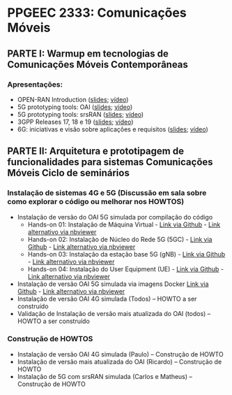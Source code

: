 # PPGEEC 2333: Comunicações Móveis

## PARTE I: Warmup em tecnologias de Comunicações Móveis Contemporâneas

### Apresentações:
   - OPEN-RAN Introduction ([slides](https://github.com/vicentesousa/PPGEEC_2333/blob/main/...); [vídeo](https://github.com/vicentesousa/PPGEEC_2333/blob/main/...))
   - 5G prototyping tools: OAI ([slides](https://github.com/vicentesousa/PPGEEC_2333/blob/main/...); [vídeo](https://github.com/vicentesousa/PPGEEC_2333/blob/main/...))
   - 5G prototyping tools: srsRAN ([slides](https://github.com/vicentesousa/PPGEEC_2333/blob/main/...); [vídeo](https://github.com/vicentesousa/PPGEEC_2333/blob/main/...))
   - 3GPP Releases 17, 18 e 19 ([slides](https://github.com/vicentesousa/PPGEEC_2333/blob/main/...); [vídeo](https://github.com/vicentesousa/PPGEEC_2333/blob/main/...))
   - 6G: iniciativas e visão sobre aplicações e requisitos ([slides](https://github.com/vicentesousa/PPGEEC_2333/blob/main/...); [vídeo](https://github.com/vicentesousa/PPGEEC_2333/blob/main/...))

## PARTE II: Arquitetura e prototipagem de funcionalidades para sistemas Comunicações Móveis Ciclo de seminários

### Instalação de sistemas 4G e 5G (Discussão em sala sobre como explorar o código ou melhorar nos HOWTOS)
   - Instalação de versão do OAI 5G simulada por compilação do código
      - Hands-on 01: Instalação de Máquina Virtual - [Link via Github](https://github.com/vicentesousa/DCO1020/blob/main/H00_VM_VBox.ipynb) - [Link alternativo via nbviewer](https://nbviewer.jupyter.org/github/vicentesousa/DCO1020/blob/main/H00_VM_VBox.ipynb)
      - Hands-on 02: Instalação de Núcleo do Rede 5G (5GC) - [Link via Github](https://github.com/vicentesousa/DCO1020/blob/main/H01_5GCore_UNI_III.ipynb) - [Link alternativo via nbviewer](https://nbviewer.jupyter.org/github/vicentesousa/DCO1020/blob/main/H01_5GCore_UNI_III.ipynb)
      - Hands-on 03: Instalação da estação base 5G (gNB) - [Link via Github](https://github.com/vicentesousa/DCO1020/blob/main/H02_5G_gNB_UNI_III.ipynb) - [Link alternativo via nbviewer](https://nbviewer.jupyter.org/github/vicentesousa/DCO1020/blob/main/H02_5G_gNB_UNI_III.ipynb)
      - Hands-on 04: Instalação do User Equipment (UE) - [Link via Github](https://github.com/vicentesousa/DCO1020/blob/main/H03_5G_UE_UNI_III.ipynb) - [Link alternativo via nbviewer](https://nbviewer.jupyter.org/github/vicentesousa/DCO1020/blob/main/H03_5G_UE_UNI_III.ipynb)
   - Instalação de versão OAI 5G simulada via imagens Docker [Link via Github](https://github.com/vicentesousa/DCO1020/blob/main/H01_5GFast_Deployment_UNI_III.ipynb) - [Link alternativo via nbviewer](https://nbviewer.jupyter.org/github/vicentesousa/DCO1020/blob/main/H01_5GFast_Deployment_UNI_III.ipynb)
   - Instalação de versão OAI 4G simulada (Todos) – HOWTO a ser construído
   - Validação de Instalação de versão mais atualizada do OAI (todos) – HOWTO a ser construído

### Construção de HOWTOS
   - Instalação de versão OAI 4G simulada (Paulo) – Construção de HOWTO
   - Instalação de versão mais atualizada do OAI (Ricardo) – Construção de HOWTO 
   - Instalação de 5G com srsRAN simulada (Carlos e Matheus) – Construção de HOWTO
